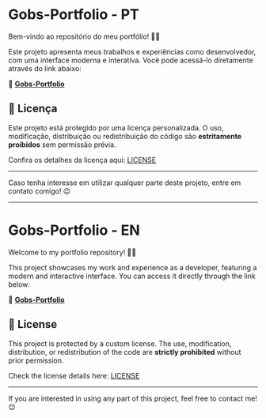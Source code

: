 # Gobs-Portfolio - PT

Bem-vindo ao repositório do meu portfólio! 🎨🚀

Este projeto apresenta meus trabalhos e experiências como desenvolvedor, com uma interface moderna e interativa. Você pode acessá-lo diretamente através do link abaixo:

🔗 **[Gobs-Portfolio](https://gobsruiz.com.br/)**

## 📜 Licença

Este projeto está protegido por uma licença personalizada. O uso, modificação, distribuição ou redistribuição do código são **estritamente proibidos** sem permissão prévia.

Confira os detalhes da licença aqui: [LICENSE](./LICENSE)

---

Caso tenha interesse em utilizar qualquer parte deste projeto, entre em contato comigo! 😉

---

# Gobs-Portfolio - EN

Welcome to my portfolio repository! 🎨🚀

This project showcases my work and experience as a developer, featuring a modern and interactive interface. You can access it directly through the link below:

🔗 **[Gobs-Portfolio](https://gobsruiz.com.br/)**

## 📜 License

This project is protected by a custom license. The use, modification, distribution, or redistribution of the code are **strictly prohibited** without prior permission.

Check the license details here: [LICENSE](./LICENSE)

---

If you are interested in using any part of this project, feel free to contact me! 😉

